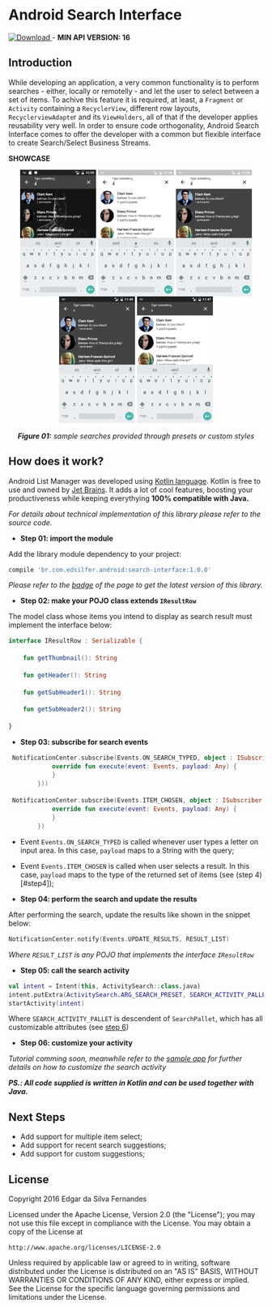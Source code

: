 Android Search Interface
===

<a name="version"></a>[ ![Download](https://api.bintray.com/packages/edsilfer/maven/search-interface/images/download.svg) ](https://bintray.com/edsilfer/maven/search-interface/_latestVersion) - **MIN API VERSION: 16**

Introduction
-
While developing an application, a very common functionality is to perform searches - either, locally or remotelly - and let the user to select between a set of items. To achive this feature it is required, at least, a `Fragment` or `Activity` containing a `RecyclerView`, different row layouts, `RecyclerviewAdapte`r and its `ViewHolders`, all of that if the developer applies reusability very well. In order to ensure code orthogonality, Android Search Interface comes to offer the developer with a common but flexible interface to create Search/Select Business Streams.

<a name="showcase"></a>**SHOWCASE**

<p align="center">
  <img src="art/ss_sample_01.png" align="center" width=150>
  <img src="art/ss_template_01_circle_result_row.png" align="center" width=150>
  <img src="art/ss_template_02_circle_result_row.png" align="center" width=150>
  <img src="art/ss_template_03_circle_result_row.png" align="center" width=150>
  <img src="art/ss_template_04_circle_result_row.png" align="center" width=150>
  <br /><br />
  <i><b>Figure 01:</b> sample searches provided through presets or custom styles</i>
</p>

How does it work?
-
Android List Manager was developed using [Kotlin language](https://kotlinlang.org/). Kotlin is free to use and owned by [Jet Brains](https://www.jetbrains.com/). It adds a lot of cool features, boosting your productiveness while keeping everythying **100% compatible with Java.** 

_For details about technical implementation of this library please refer to the source code._

- <a name="step1">**Step 01: import the module**

Add the library module dependency to your project:
```groovy
compile 'br.com.edsilfer.android:search-interface:1.0.0'
```

_Please refer to the [badge](#version) of the page to get the latest version of this library._

- <a name="step2">**Step 02: make your POJO class extends `IResultRow`**

The model class whose items you intend to display as search result must implement the interface below:

```kotlin
interface IResultRow : Serializable {

    fun getThumbnail(): String

    fun getHeader(): String

    fun getSubHeader1(): String

    fun getSubHeader2(): String

}

```

- <a name="step3">**Step 03: subscribe for search events**
```kotlin
 NotificationCenter.subscribe(Events.ON_SEARCH_TYPED, object : ISubscriber {
            override fun execute(event: Events, payload: Any) {
            }
        }))

 NotificationCenter.subscribe(Events.ITEM_CHOSEN, object : ISubscriber {
            override fun execute(event: Events, payload: Any) {
            }
        })
```
- Event  `Events.ON_SEARCH_TYPED` is called whenever user types a letter on input area. In this case, `payload` maps to a String with the query;
- Event  `Events.ITEM_CHOSEN` is called when user selects a result. In this case, `payload` maps to the type of the returned set of items (see (step 4)[#step4]);

- <a name="step4">**Step 04: perform the search and update the results**

After performing the search, update the results like shown in the snippet below:

```kotlin
NotificationCenter.notify(Events.UPDATE_RESULTS, RESULT_LIST)
```
_Where `RESULT_LIST` is any POJO that implements the interface `IResultRow`_

- <a name="step5">**Step 05: call the search activity**

```kotlin
val intent = Intent(this, ActivitySearch::class.java)
intent.putExtra(ActivitySearch.ARG_SEARCH_PRESET, SEARCH_ACTIVITY_PALLET)
startActivity(intent)
```
Where `SEARCH_ACTIVITY_PALLET` is descendent of `SearchPallet`, which has all customizable attributes (see [step 6](#step6))

- <a name="step6">**Step 06: customize your activity**

_Tutorial comming soon, meanwhile refer to the [sample app](https://github.com/edsilfer/android-search-interface/blob/master/app/src/main/java/br/com/edsilfer/android/sinterface/demo/presenter/Sample01.kt) for further details on how to customize the search activity_

_**PS.: All code supplied is written in Kotlin and can be used together with Java.**_

Next Steps
-
- Add support for multiple item select;
- Add support for recent search suggestions;
- Add support for custom suggestions;

License
-
Copyright 2016 Edgar da Silva Fernandes

Licensed under the Apache License, Version 2.0 (the "License");
you may not use this file except in compliance with the License.
You may obtain a copy of the License at

    http://www.apache.org/licenses/LICENSE-2.0

Unless required by applicable law or agreed to in writing, software
distributed under the License is distributed on an "AS IS" BASIS,
WITHOUT WARRANTIES OR CONDITIONS OF ANY KIND, either express or implied.
See the License for the specific language governing permissions and
limitations under the License.
